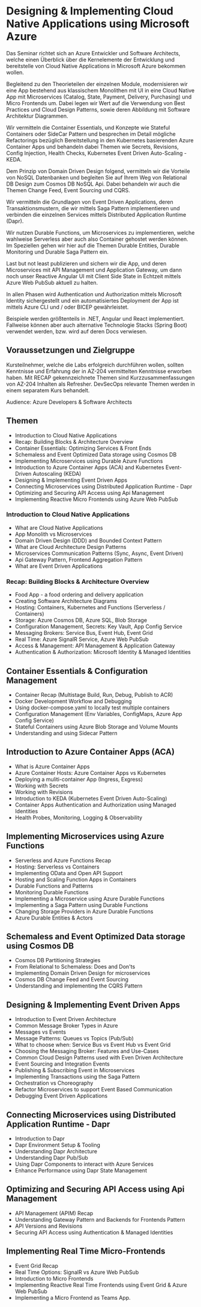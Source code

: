 # Designing & Implementing Cloud Native Applications using Microsoft Azure

Das Seminar richtet sich an Azure Entwickler und Software Architects, welche einen Überblick über die Kernelemente der Entwicklung und bereitstelle von Cloud Native Applications in Microsoft Azure bekommen wollen. 

Begleitend zu den Theorieteilen der einzelnen Module, modernisieren wir eine App bestehend aus klassischem Monolithen mit UI in eine Cloud Native App mit Microservices (Catalog, State, Payment, Delivery, Purchasing) und Micro Frontends um. Dabei legen wir Wert auf die Verwendung von Best Practices und Cloud Design Patterns, sowie deren Abbildung mit Software Architektur Diagrammen.

Wir vermitteln die Container Essentials, und Konzepte wie Stateful Containers oder SideCar Pattern und besprechen im Detail mögliche Refactorings bezüglich Bereitstellung in den Kubernetes basierenden Azure Container Apps und behandeln dabei Themen wie Secrets, Revisions, Config Injection, Health Checks, Kubernetes Event Driven Auto-Scaling - KEDA.

Dem Prinzip von Domain Driven Design folgend, vermitteln wir die Vorteile von NoSQL Datenbanken und begleiten Sie auf Ihrem Weg von Relational DB Design zum Cosmos DB NoSQL Api. Dabei behandeln wir auch die Themen Change Feed, Event Sourcing und CQRS.

Wir vermitteln die Grundlagen von Event Driven Applications, deren Transaktionsmustern, die wir mittels Saga Pattern implementieren und verbinden die einzelnen Services mittels Distributed Application Runtime (Dapr).

Wir nutzen Durable Functions, um Microservices zu implementieren, welche wahlweise Serverless aber auch also Container gehostet werden können. Im Speziellen gehen wir hier auf die Themen Durable Entities, Durable Monitoring und Durable Saga Pattern ein.

Last but not least publizieren und sichern wir die App, und deren Microservices mit API Management und Application Gateway, um dann noch unser Reactive Angular UI mit Client Side State in Echtzeit mittels Azure Web PubSub aktuell zu halten.

In allen Phasen wird Authentication und Authorization mittels Microsoft Identity sichergestellt und ein automatisiertes Deployment der App ist mittels Azure CLI und / oder BICEP gewährleistet.

Beispiele werden größtenteils in .NET, Angular und React implementiert. Fallweise können aber auch alternative Technologie Stacks (Spring Boot) verwendet werden, bzw. wird auf deren Docs verwiesen.

## Voraussetzungen und Zielgruppe

Kursteilnehmer, welche die Labs erfolgreich durchführen wollen, sollten Kenntnisse und Erfahrung der in AZ-204 vermittelten Kenntnisse erworben haben. Mit RECAP gekennzeichnete Themen sind Kurzzusammenfassungen von AZ-204 Inhalten als Refresher. DevSecOps relevante Themen werden in einem separatem Kurs behandelt.

Audience: Azure Developers & Software Architects

## Themen

- Introduction to Cloud Native Applications
- Recap: Building Blocks & Architecture Overview
- Container Essentials: Optimizing Services & Front Ends
- Schemaless and Event Optimized Data storage using Cosmos DB
- Implementing Microservices using Durable Azure Functions
- Introduction to Azure Container Apps (ACA) and Kubernetes Event-Driven Autoscaling (KEDA)
- Designing & Implementing Event Driven Apps
- Connecting Microservices using Distributed Application Runtime - Dapr
- Optimizing and Securing API Access using Api Management
- Implementing Reactive Micro Frontends using Azure Web PubSub

### Introduction to Cloud Native Applications

- What are Cloud Native Applications
- App Monolith vs Microservices
- Domain Driven Design (DDD) and Bounded Context Pattern
- What are Cloud Architecture Design Patterns
- Microservices Communication Patterns (Sync, Async, Event Driven)
- Api Gateway Pattern, Frontend Aggregation Pattern
- What are Event Driven Applications

### Recap: Building Blocks & Architecture Overview

- Food App - a food ordering and delivery application
- Creating Software Architecture Diagrams
- Hosting: Containers, Kubernetes and Functions (Serverless / Containers)
- Storage: Azure Cosmos DB, Azure SQL, Blob Storage
- Configuration Management, Secrets: Key Vault, App Config Service
- Messaging Brokers: Service Bus, Event Hub, Event Grid
- Real Time: Azure SignalR Service, Azure Web PubSub
- Access & Management: API Management & Application Gateway
- Authentication & Authorization: Microsoft Identity & Managed Identities

## Container Essentials & Configuration Management

- Container Recap (Multistage Build, Run, Debug, Publish to ACR)
- Docker Development Workflow and Debugging
- Using docker-compose.yaml to locally test multiple containers
- Configuration Management (Env Variables, ConfigMaps, Azure App Config Service)
- Stateful Containers using Azure Blob Storage and Volume Mounts
- Understanding and using Sidecar Pattern

## Introduction to Azure Container Apps (ACA)

- What is Azure Container Apps
- Azure Container Hosts: Azure Container Apps vs Kubernetes
- Deploying a muliti-container App (Ingress, Exgress)
- Working with Secrets
- Working with Revisions
- Introduction to KEDA (Kubernetes Event Driven Auto-Scaling) 
- Container Apps Authentication and Authorization using Managed Identities
- Health Probes, Monitoring, Logging & Observability

## Implementing Microservices using Azure Functions

- Serverless and Azure Functions Recap
- Hosting: Serverless vs Containers
- Implementing OData and Open API Support
- Hosting and Scaling Function Apps in Containers
- Durable Functions and Patterns
- Monitoring Durable Functions
- Implementing a Microservice using Azure Durable Functions
- Implementing a Saga Pattern using Durable Functions
- Changing Storage Providers in Azure Durable Functions
- Azure Durable Entities & Actors

## Schemaless and Event Optimized Data storage using Cosmos DB

- Cosmos DB Partitioning Strategies
- From Relational to Schemaless: Does and Don'ts
- Implementing Domain Driven Design for microservices
- Cosmos DB Change Feed and Event Sourcing
- Understanding and implementing the CQRS Pattern

## Designing & Implementing Event Driven Apps

- Introduction to Event Driven Architecture
- Common Message Broker Types in Azure
- Messages vs Events
- Message Patterns: Queues vs Topics (Pub/Sub)
- What to choose when: Service Bus vs Event Hub vs Event Grid
- Choosing the Messaging Broker: Features and Use-Cases
- Common Cloud Design Patterns used with Even Driven Architecture
- Event Sourcing and Integration Events
- Publishing & Subscribing Event in Microservices
- Implementing Transactions using the Saga Pattern
- Orchestration vs Choreography
- Refactor Microservices to support Event Based Communication
- Debugging Event Driven Applications

## Connecting Microservices using Distributed Application Runtime - Dapr

- Introduction to Dapr
- Dapr Environment Setup & Tooling
- Understanding Dapr Architecture
- Understanding Dapr Pub/Sub
- Using Dapr Components to interact with Azure Services
- Enhance Performance using Dapr State Management

## Optimizing and Securing API Access using Api Management

- API Management (APIM) Recap
- Understanding Gateway Pattern and Backends for Frontends Pattern
- API Versions and Revisions
- Securing API Access using Authentication & Managed Identities

## Implementing Real Time Micro-Frontends 

- Event Grid Recap
- Real Time Options: SignalR vs Azure Web PubSub
- Introduction to Micro Frontends
- Implementing Reactive Real Time Frontends using Event Grid & Azure Web PubSub
- Implementing a Micro Frontend as Teams App.
